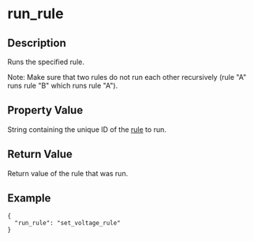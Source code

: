 # run_rule

## Description

Runs the specified rule.

Note: Make sure that two rules do not run each other recursively (rule "A" runs
rule "B" which runs rule "A").

## Property Value

String containing the unique ID of the [rule](rule.md) to run.

## Return Value

Return value of the rule that was run.

## Example

```
{
  "run_rule": "set_voltage_rule"
}
```
